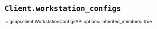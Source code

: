 # `Client.workstation_configs`

::: gcapi.client.WorkstationConfigsAPI
    options:
        inherited_members: true
